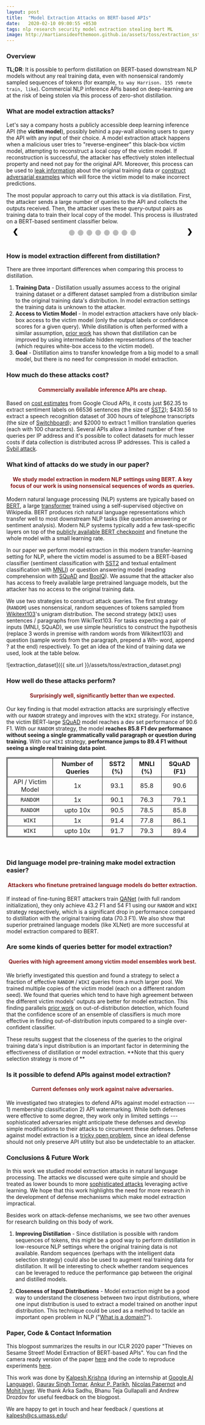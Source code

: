 ```yaml
---
layout: post
title:  "Model Extraction Attacks on BERT-based APIs"
date:   2020-02-10 09:00:55 +0530
tags: nlp research security model extraction stealing bert ML
image: http://martiansideofthemoon.github.io/assets/toss/extraction_sst2.png
---
```


### Overview

**TL;DR**: It is possible to perform distillation on BERT-based downstream NLP models without any real training data, even with nonsensical randomly sampled sequences of tokens (for example, `to way Harrison. 155 remote train, like`). Commercial NLP inference APIs based on deep-learning are at the risk of being stolen via this process of zero-shot distillation.

### What are model extraction attacks?

Let's say a company hosts a publicly accessible deep learning inference API (the **victim model**), possibly behind a pay-wall allowing users to query the API with any input of their choice. A model extraction attack happens when a malicious user tries to "reverse-engineer" this black-box victim model, attempting to reconstruct a local copy of the victim model. If reconstruction is successful, the attacker has effectively stolen intellectual property and need not pay for the original API. Moreover, this process can be used to [leak information](https://arxiv.org/pdf/1609.02943.pdf) about the original training data or [construct adversarial examples](https://arxiv.org/abs/1602.02697) which will force the victim model to make incorrect predictions.

The most popular approach to carry out this attack is via distillation. First, the attacker sends a large number of queries to the API and collects the outputs received. Then, the attacker uses these query-output pairs as training data to train their local copy of the model. This process is illustrated on a BERT-based sentiment classifier below.

<style>
.mySlides {display: none}

/* Slideshow container */
.slideshow-container {
  max-width: 1000px;
  position: relative;
  margin: auto;
}

/* Next & previous buttons */
.prev, .next {
  cursor: pointer;
  position: absolute;
  top: 50%;
  width: auto;
  padding: 16px;
  margin-top: -22px;
  color: black;
  font-weight: bold;
  font-size: 18px;
  transition: 0.6s ease;
  border-radius: 0 3px 3px 0;
  user-select: none;
}

/* Position the "next button" to the right */
.next {
  right: 0;
  border-radius: 3px 0 0 3px;
}

/* On hover, add a black background color with a little bit see-through */
.prev:hover, .next:hover {
  background-color: rgba(0,0,0,0.8);
}

/* Caption text */
.text {
  color: #881c1c;
  font-size: 17px;
  padding: 8px 12px;
  position: absolute;
  bottom: 8px;
  width: 100%;
  text-align: center;
/*  font-weight: bold;*/
}

/* Number text (1/3 etc) */
.numbertext {
  /*color: #f2f2f2;*/
  font-size: 14px;
  padding: 8px 12px;
  position: absolute;
  top: 0;
}

/* The dots/bullets/indicators */
.dot {
  cursor: pointer;
  height: 15px;
  width: 15px;
  margin: 0 2px;
  background-color: #bbb;
  border-radius: 50%;
  display: inline-block;
  transition: background-color 0.6s ease;
}

.active, .dot:hover {
  background-color: #717171;
}

/* Fading animation */
.fade {
  -webkit-animation-name: fade;
  -webkit-animation-duration: 1.5s;
  animation-name: fade;
  animation-duration: 1.5s;
}

@-webkit-keyframes fade {
  from {opacity: 1} 
  to {opacity: 1}
}

@keyframes fade {
  from {opacity: 1}
  to {opacity: 1}
}

/* On smaller screens, decrease text size */
@media only screen and (max-width: 300px) {
  .prev, .next,.text {font-size: 11px}
}
</style>

<div class="slideshow-container">

<div class="mySlides fade">
  <div class="numbertext">1 / 8</div>
  <img src="{{ site.url }}/assets/toss/toss_blog5.svg" style="width:100%">
  <div class="text">What are model extraction attacks? This slidedeck will walkthrough a model extraction pipeline.</div>
</div>

<div class="mySlides fade">
  <div class="numbertext">2 / 8</div>
  <img src="{{ site.url }}/assets/toss/toss_blog1.svg" style="width:100%">
  <div class="text">A company trains a sentiment classifier based on <a href="https://arxiv.org/abs/1810.04805">BERT</a>.</div>
</div>

<div class="mySlides fade">
  <div class="numbertext">3 / 8</div>
  <img src="{{ site.url }}/assets/toss/toss_blog2.svg" style="width:100%">
  <div class="text">The company releases their model as a black-box API --- users can query the model but cannot look at model internals or intermediate representations. We call this API the "victim model".</div>
</div>

<div class="mySlides fade">
  <div class="numbertext">4 / 8</div>
  <img src="{{ site.url }}/assets/toss/toss_blog3.svg" style="width:100%">
  <div class="text">A malicious user generates a large number of queries. In this paper we study queries which are randomly sampled nonsensical sequences of tokens (as shown in the figure).</div>
</div>

<div class="mySlides fade">
  <div class="numbertext">5 / 8</div>
  <img src="{{ site.url }}/assets/toss/toss_blog4.svg" style="width:100%">
  <div class="text">The malicious user sends their queries to the API and collects the outputs produced by the model. Note that full probability distributions across labels are not necessary for model extraction.</div>
</div>

<div class="mySlides fade">
  <div class="numbertext">6 / 8</div>
  <img src="{{ site.url }}/assets/toss/toss_blog5.svg" style="width:100%">
  <div class="text">The model trains a new model (the "extracted model") from scratch using the queries as the training data input and the API's outputs as the training data labels.</div>
</div>

<div class="mySlides fade">
  <div class="numbertext">7 / 8</div>
  <img src="{{ site.url }}/assets/toss/toss_blog6.svg" style="width:100%">
  <div class="text">The extracted model classifies sentiment correctly on real data. We show that performance of extracted models is close to the victim model's performance.</div>
</div>

<div class="mySlides fade">
  <div class="numbertext">8 / 8</div>
  <img src="{{ site.url }}/assets/toss/extraction_squad.png" style="width:100%">
  <div class="text">The whole model extraction pipeline being applied to victim model trained on SQuAD. Note the nonsensical nature of the paragraphs and questions.</div>
</div>

<a class="prev" onclick="plusSlides(-1)">&#10094;</a>
<a class="next" onclick="plusSlides(1)">&#10095;</a>

</div>

<div style="text-align:center">
  <span class="dot" onclick="currentSlide(1)"></span>
  <span class="dot" onclick="currentSlide(2)"></span>
  <span class="dot" onclick="currentSlide(3)"></span>
  <span class="dot" onclick="currentSlide(4)"></span>
  <span class="dot" onclick="currentSlide(5)"></span>
  <span class="dot" onclick="currentSlide(6)"></span>
  <span class="dot" onclick="currentSlide(7)"></span>
  <span class="dot" onclick="currentSlide(8)"></span>
</div>

<script>
var slideIndex = 1;
showSlides(slideIndex);

function plusSlides(n) {
  showSlides(slideIndex += n);
}

function currentSlide(n) {
  showSlides(slideIndex = n);
}

function showSlides(n) {
  var i;
  var slides = document.getElementsByClassName("mySlides");
  var dots = document.getElementsByClassName("dot");
  if (n > slides.length) {slideIndex = 1}
  if (n < 1) {slideIndex = slides.length}
  for (i = 0; i < slides.length; i++) {
      slides[i].style.display = "none";
  }
  for (i = 0; i < dots.length; i++) {
      dots[i].className = dots[i].className.replace(" active", "");
  }
  slides[slideIndex-1].style.display = "block";
  dots[slideIndex-1].className += " active";
}
</script>

<br />

### How is model extraction different from distillation?

There are three important differences when comparing this process to distillation.

1. **Training Data** - Distillation usually assumes access to the original training dataset or a different dataset sampled from a distribution similar to the original training data's distribution. In model extraction settings the training data is unknown to the attacker.
2. **Access to Victim Model** - In model extraction attackers have only black-box access to the victim model (only the output labels or confidence scores for a given query). While distillation is often performed with a similar assumption, [prior work](https://arxiv.org/abs/1412.6550) has shown that distillation can be improved by using intermediate hidden representations of the teacher (which requires white-box access to the victim model).
3. **Goal** -  Distillation aims to transfer knowledge from a big model to a small model, but there is no need for compression in model extraction.

### How much do these attacks cost?

<center>
<h4><span style="color: #881c1c"><b>Commercially available inference APIs are cheap.</b></span></h4>
</center>


Based on [cost estimates](https://cloud.google.com/products/calculator/) from Google Cloud APIs, it costs just $62.35 to extract sentiment labels on 66536 sentences (the size of [SST2](https://nlp.stanford.edu/sentiment/treebank.html)); $430.56 to extract a speech recognition dataset of 300 hours of telephone transcripts (the size of [Switchboard](https://catalog.ldc.upenn.edu/LDC97S62)); and $2000 to extract 1 million translation queries (each with 100 characters). Several APIs allow a limited number of free queries per IP address and it's possible to collect datasets for much lesser costs if data collection is distributed across IP addresses. This is called a [Sybil attack](https://en.wikipedia.org/wiki/Sybil_attack).

### What kind of attacks do we study in our paper?

<center>
<h4><span style="color: #881c1c"><b>We study model extraction in modern NLP settings using BERT. A key focus of our work is using nonsensical sequences of words as queries.</b></span></h4>
</center>

Modern natural language processing (NLP) systems are typically based on [BERT](https://arxiv.org/abs/1810.04805), a large [transformer](https://arxiv.org/abs/1706.03762) trained using a self-supervised objective on Wikipedia. BERT produces rich natural language representations which transfer well to most downstream NLP tasks (like question answering or sentiment analysis). Modern NLP systems typically add a few task-specific layers on top of the [publicly available BERT checkpoint](https://github.com/google-research/bert/) and finetune the whole model with a small learning rate.

In our paper we perform model extraction in this modern transfer-learning setting for NLP, where the victim model is assumed to be a BERT-based classifier (sentiment classification with [SST2](https://nlp.stanford.edu/sentiment/treebank.html) and textual entailment classification with [MNLI](https://www.nyu.edu/projects/bowman/multinli/)) or question answering model (reading comprehension with [SQuAD](https://rajpurkar.github.io/SQuAD-explorer/) and [BoolQ](https://github.com/google-research-datasets/boolean-questions)). We assume that the attacker also has access to freely available large pretrained language models, but the attacker has no access to the original training data.

We use two strategies to construct attack queries. The first strategy (`RANDOM`) uses nonsensical, random sequences of tokens sampled from [Wikitext103](https://www.salesforce.com/products/einstein/ai-research/the-wikitext-dependency-language-modeling-dataset/)'s unigram distribution. The second strategy (`WIKI`) uses sentences / paragraphs from WikiText103. For tasks expecting a pair of inputs (MNLI, SQuAD), we use simple heuristics to construct the hypothesis (replace 3 words in premise with random words from Wikitext103) and question (sample words from the paragraph, prepend a Wh- word, append ? at the end) respectively. To get an idea of the kind of training data we used, look at the table below.

![extraction_dataset]({{ site.url }}/assets/toss/extraction_dataset.png)

### How well do these attacks perform?

<center>
<h4><span style="color: #881c1c"><b>Surprisingly well, significantly better than we expected.</b></span></h4>
</center>

Our key finding is that model extraction attacks are surprisingly effective with our `RANDOM` strategy and improves with the `WIKI` strategy. For instance, the victim BERT-large [SQuAD](https://rajpurkar.github.io/SQuAD-explorer/) model reaches a dev set performance of 90.6 F1. With our `RANDOM` strategy, the model **reaches 85.8 F1 dev performance without seeing a single grammatically valid paragraph or question during training**. With our `WIKI` strategy, **performance jumps to 89.4 F1 without seeing a single real training data point**.

<style>
table {
	border-collapse: collapse;
    width:100%;
    border-spacing: 0;
    border: 1px solid;
    padding: 1px;
}
th{
    border:1px solid #000000;
    text-align: center;
}
td{
    border:1px solid;
    text-align: center;
}
</style>

|                     | Number of Queries | SST2 (%) | MNLI (%) | SQuAD (F1) |
|---------------------|-------------------|----------|----------|------------|
| API / Victim Model  | 1x                | 93.1     | 85.8     | 90.6       |
| `RANDOM`            | 1x                | 90.1     | 76.3     | 79.1       |
| `RANDOM`            | upto 10x          | 90.5     | 78.5     | 85.8       |
| `WIKI`              | 1x                | 91.4     | 77.8     | 86.1       |
| `WIKI`              | upto 10x          | 91.7     | 79.3     | 89.4       |

<br/>

### Did language model pre-training make model extraction easier?

<center>
<h4><span style="color: #881c1c"><b>Attackers who finetune pretrained language models do better extraction.</b></span></h4>
</center>

If instead of fine-tuning BERT attackers train [QANet](https://arxiv.org/abs/1804.09541) (with full random initialization), they only achieve 43.2 F1 and 54 F1 using our `RANDOM` and `WIKI` strategy respectively, which is a significant drop in performance compared to distillation with the original training data (70.3 F1). We also show that superior pretrained language models (like XLNet) are more successful at model extraction compared to BERT.

### Are some kinds of queries better for model extraction?

<center>
<h4><span style="color: #881c1c"><b>Queries with high agreement among victim model ensembles work best.</b></span></h4>
</center>

We briefly investigated this question and found a strategy to select a fraction of effective `RANDOM` / `WIKI` queries from a much larger pool. We trained multiple copies of the victim model (each on a different random seed). We found that queries which tend to have high agreement between the different victim models' outputs are better for model extraction. This finding parallels [prior work](https://papers.nips.cc/paper/7219-simple-and-scalable-predictive-uncertainty-estimation-using-deep-ensembles.pdf) on out-of-distribution detection, which found that the confidence score of an ensemble of classifiers is much more effective in finding out-of-distribution inputs compared to a single over-confident classifier.

These results suggest that the closeness of the queries to the original training data's input distribution is an important factor in determining the effectiveness of distillation or model extraction. **Note that this query selection strategy is more of **

### Is it possible to defend APIs against model extraction?

<center>
<h4><span style="color: #881c1c"><b>Current defenses only work against naive adversaries.</b></span></h4>
</center>

We investigated two strategies to defend APIs against model extraction --- 1) membership classification 2) API watermarking. While both defenses were effective to some degree, they work only in limited settings --- sophisticated adversaries might anticipate these defenses and develop simple modifications to their attacks to circumvent these defenses. Defense against model extraction is a [tricky open problem](https://arxiv.org/pdf/1909.01838.pdf#section.8), since an ideal defense should not only preserve API utility but also be undetectable to an attacker.

### Conclusions & Future Work

In this work we studied model extraction attacks in natural language processing. The attacks we discussed were quite simple and should be treated as lower bounds to more [sophisticated attacks](https://arxiv.org/abs/1811.02054) leveraging active learning. We hope that this work highlights the need for more research in the development of defense mechanisms which make model extraction impractical.

Besides work on attack-defense mechanisms, we see two other avenues for research building on this body of work.

1) **Improving Distillation** - Since distillation is possible with random sequences of tokens, this might be a good way to perform distillation in low-resource NLP settings where the original training data is not available. Random sequences (perhaps with the intelligent data selection strategy) could also be used to augment real training data for distillation. It will be interesting to check whether random sequences can be leveraged to reduce the performance gap between the original and distilled models.

2) **Closeness of Input Distributions** - Model extraction might be a good way to understand the closeness between two input distributions, where one input distribution is used to extract a model trained on another input distribution. This technique could be used as a method to tackle an important open problem in NLP ("[What is a domain?](https://twitter.com/yoavgo/status/1205989007852810244)").

### Paper, Code & Contact Information

This blogpost summarizes the results in our ICLR 2020 paper "Thieves on Sesame Street! Model Extraction of BERT-based APIs". You can find the camera ready version of the paper [here](https://arxiv.org/abs/1910.12366) and the code to reproduce experiments [here](https://github.com/google-research/language/tree/master/language/bert_extraction).

This work was done by [Kalpesh Krishna](http://martiansideofthemoon.github.io/) (during an internship at [Google AI Language](https://research.google/teams/language/)), [Gaurav Singh Tomar](https://research.google/people/GauravSinghTomar/), [Ankur P. Parikh](https://research.google/people/104995/), [Nicolas Papernot](https://www.papernot.fr/) and [Mohit Iyyer](https://people.cs.umass.edu/~miyyer/). We thank Arka Sadhu, Bhanu Teja Gullapalli and Andrew Drozdov for useful feedback on the blogpost.

We are happy to get in touch and hear feedback / questions at [kalpesh@cs.umass.edu](mailto:kalpesh@cs.umass.edu)!
